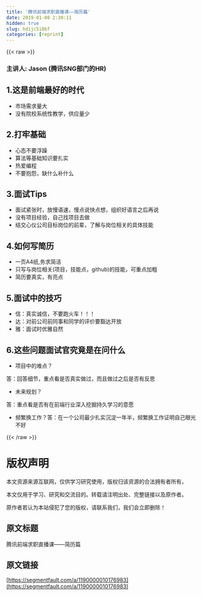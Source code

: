```yaml
---
title: '腾讯前端求职直播课——简历篇' 
date: 2019-01-08 2:30:11
hidden: true
slug: hdijc5i0bf
categories: [reprint]
---
```


{{< raw >}}

                    
<h3 id="articleHeader0">主讲人: Jason (腾讯SNG部门的HR)</h3>
<h2 id="articleHeader1">1.这是前端最好的时代</h2>
<ul>
<li>市场需求量大</li>
<li>没有院校系统性教学，供应量少</li>
</ul>
<h2 id="articleHeader2">2.打牢基础</h2>
<ul>
<li>心态不要浮躁</li>
<li>算法等基础知识要扎实</li>
<li>热爱编程</li>
<li>不要抱怨，缺什么补什么</li>
</ul>
<h2 id="articleHeader3">3.面试Tips</h2>
<ul>
<li>面试紧张时，放慢语速，慢点说快点想，组织好语言之后再说</li>
<li>没有项目经验，自己找项目去做</li>
<li>结交心仪公司目标岗位的前辈，了解与岗位相关的具体技能</li>
</ul>
<h2 id="articleHeader4">4.如何写简历</h2>
<ul>
<li>一页A4纸,务求简洁</li>
<li>只写与岗位相关(项目，技能点，github)的技能，可重点加粗</li>
<li>简历要真实，有亮点</li>
</ul>
<h2 id="articleHeader5">5.面试中的技巧</h2>
<ul>
<li>信：真实诚信，不要跑火车！！！</li>
<li>达：对前公司前同事和同学的评价要豁达开放</li>
<li>雅：面试时优雅自然</li>
</ul>
<h2 id="articleHeader6">6.这些问题面试官究竟是在问什么</h2>
<ul><li>项目中的难点？</li></ul>
<p>答：回答细节，重点看是否真实做过，而且做过之后是否有反思</p>
<ul><li>未来规划？</li></ul>
<p>答：重点看是否有在前端行业深入挖掘持久学习的意愿</p>
<ul><li>频繁换工作？答：在一个公司最少扎实沉淀一年半，频繁换工作证明自己眼光不好</li></ul>

                
{{< /raw >}}

# 版权声明
本文资源来源互联网，仅供学习研究使用，版权归该资源的合法拥有者所有，

本文仅用于学习、研究和交流目的。转载请注明出处、完整链接以及原作者。

原作者若认为本站侵犯了您的版权，请联系我们，我们会立即删除！

## 原文标题
腾讯前端求职直播课——简历篇

## 原文链接
[https://segmentfault.com/a/1190000010176983](https://segmentfault.com/a/1190000010176983)

